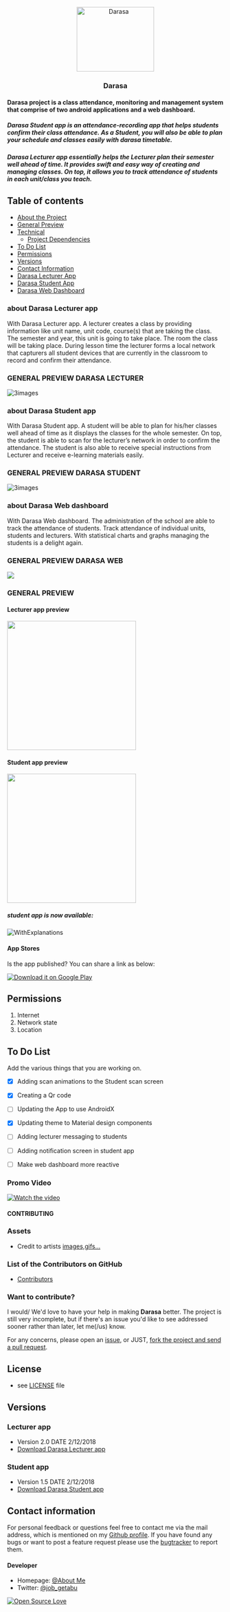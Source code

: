 <p align="center">
  <a href="https://github.com/JobGetabu/Darasa-IEEEMadC">
    <img src="https://github.com/JobGetabu/Darasa-IEEEMadC/blob/master/screenshots/launcher.png" alt="Darasa" width=180 height=150>
  </a>
  <h3 align="center">Darasa</h3>
</p>
<p align="center">
    <h4>Darasa project is a class attendance, monitoring and management system that comprise of two android applications and a web      dashboard.<br></h4>
</p>
<p>
   <h5>Darasa Student app is an attendance-recording app that helps students confirm their class attendance. 
As a Student, you will also be able to plan your schedule and classes easily with darasa timetable. <br></h5>

   <h5>Darasa Lecturer app essentially helps the Lecturer plan their semester well ahead of time. It provides swift and easy way of creating and managing classes. On top, it allows you to track attendance of students in each unit/class you teach.<br></h5>
</p>

## Table of contents

- [About the Project](#)
- [General Preview](#)
- [Technical](#)
    - [Project Dependencies](#)
- [To Do List](#)
- [Permissions](#)
- [Versions](#)
- [Contact Information](#)
- [Darasa Lecturer App](https://github.com/JobGetabu/Darasa-IEEEMadC/tree/master/DarasaLecturer)
- [Darasa Student App](https://github.com/JobGetabu/Darasa-IEEEMadC/tree/master/DarasaStudent)
- [Darasa Web Dashboard](https://github.com/JobGetabu/Darasa-IEEEMadC/tree/master/DarasaWeb)



### about Darasa Lecturer app

With Darasa Lecturer app. A lecturer creates a class by providing information like unit name, unit code, course(s) that are taking the class. The semester and year, this unit is going to take place. The room the class will be taking place. During lesson time the lecturer forms a local network that capturers all student devices that are currently in the classroom to record and confirm their attendance.


### GENERAL PREVIEW DARASA LECTURER
![3images](https://github.com/JobGetabu/Darasa-IEEEMadC/blob/master/screenshots/lec_screens.png)


### about Darasa Student app

With Darasa Student app. A student will be able to plan for his/her classes well ahead of time as it displays the classes for the whole semester. On top, the student is able to scan for the lecturer’s network in order to confirm the attendance. The student is also able to receive special instructions from Lecturer and receive e-learning materials easily.

### GENERAL PREVIEW DARASA STUDENT
![3images](https://github.com/JobGetabu/Darasa-IEEEMadC/blob/master/screenshots/student%20screens.png)


### about Darasa Web dashboard

With Darasa Web dashboard. The administration of the school are able to track the attendance of students. Track attendance of individual units, students and lecturers. With statistical charts and graphs managing the students is a delight again.


### GENERAL PREVIEW DARASA WEB
<img src="https://github.com/JobGetabu/Darasa-IEEEMadC/blob/master/screenshots/Dashboard.PNG">


### GENERAL PREVIEW
#### Lecturer app preview                                                 
<img src="https://github.com/JobGetabu/Darasa-IEEEMadC/blob/master/screenshots/LecAppVideo.gif" width="300">

#### Student app preview
<img src="https://github.com/JobGetabu/Darasa-IEEEMadC/blob/master/screenshots/StudAppVideo.gif" width="300">

##### student app is now available:
![WithExplanations](https://github.com/JobGetabu/Darasa-IEEEMadC/blob/master/screenshots/DARASA%20BANNER%20EDIT.png)


#### App Stores
Is the app published? You can share a link as below:

[![Download it on Google Play](https://raw.githubusercontent.com/tamzi/ReadMe-MasterTemplates/master/android/images/gplay.png)](https://play.google.com/store/apps/details?id=com.package.path)


## Permissions

1. Internet
2. Network state
3. Location 


## To Do List

Add the various things that you are working on.  

- [x] Adding scan animations to the Student scan screen
- [x] Creating a Qr code
- [ ] Updating the App to use AndroidX
- [x] Updating theme to Material design components
- [ ] Adding lecturer messaging to students
- [ ] Adding notification screen in student app
- [ ] Make web dashboard more reactive


### Promo Video
[![Watch the video](https://github.com/JobGetabu/Darasa-IEEEMadC/blob/master/screenshots/DarasaPromosupershort.gif)](https://www.youtube.com/watch?v=W8b31sNxOVA)

#### CONTRIBUTING
### Assets
* Credit to artists [images,gifs...](https://www.freepik.com/free-vector/student-reading-illustration_826080.htm)

### List of the Contributors on GitHub
* [Contributors](https://github.com/JobGetabu/Darasa-IEEEMadC/contributors)

### Want to contribute?
I would/ We'd love to have your help in making  **Darasa** better. The project is still very incomplete, but if there's an issue you'd like to see addressed sooner rather than later, let me(/us) know. 

For any concerns, please open an [issue](https://github.com/JobGetabu/Darasa-IEEEMadC/issues), or JUST, [fork the project and send a pull request](https://github.com/JobGetabu/Darasa-IEEEMadC/pulls). 


## License 
* see [LICENSE](https://github.com/JobGetabu/Darasa-IEEEMadC/blob/master/LICENSE) file


## Versions 
### Lecturer app
* Version 2.0  DATE 2/12/2018
* [Download Darasa Lecturer app](https://github.com/JobGetabu/Darasa-IEEEMadC/blob/master/apks/Darasa%20Lecturer.apk)

### Student app
* Version 1.5  DATE 2/12/2018
* [Download Darasa Student app](https://github.com/JobGetabu/Darasa-IEEEMadC/blob/master/apks/Darasa%20Student.apk)



## Contact information
For personal feedback or questions feel free to contact me via the mail address, which is mentioned on my [Github profile](https://github.com/JobGetabu). If you have found any bugs or want to post a feature request please use the [bugtracker](https://github.com/JobGetabu/Darasa-IEEEMadC/issues) to report them.


#### Developer
* Homepage: [@About Me](http://jobgetabu.me/)
* Twitter: [@job_getabu](https://twitter.com/job_getabu )




[![Open Source Love](https://badges.frapsoft.com/os/v2/open-source-200x33.png?v=103)](https://github.com/ellerbrock/open-source-badge/)  
